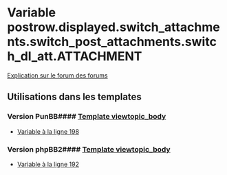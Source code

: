 # Variable postrow.displayed.switch_attachments.switch_post_attachments.switch_dl_att.ATTACHMENT
[Explication sur le forum des forums](http://forum.forumactif.com/t294113-listing-des-variables#postrow.displayed.switch_attachments.switch_post_attachments.switch_dl_att.ATTACHMENT)
## Utilisations dans les templates
### Version PunBB#### [Template viewtopic_body](punbb/viewtopic_body.md)
* [Variable à la ligne 198](../punbb/viewtopic_body.tpl#L198)
### Version phpBB2#### [Template viewtopic_body](subsilver/viewtopic_body.md)
* [Variable à la ligne 192](../subsilver/viewtopic_body.tpl#L192)